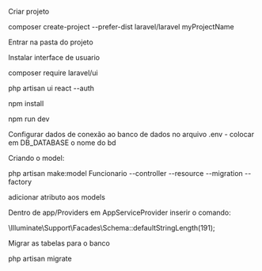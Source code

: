 Criar projeto

composer create-project --prefer-dist laravel/laravel myProjectName


Entrar na pasta do projeto

Instalar interface de usuario

composer require laravel/ui

php artisan ui react --auth

npm install

npm run dev 

Configurar dados de conexão ao banco de dados no arquivo .env - colocar em DB_DATABASE o nome do bd

Criando o model:

php artisan make:model Funcionario --controller --resource --migration --factory

adicionar atributo aos models

Dentro de app/Providers em AppServiceProvider inserir o comando:

\Illuminate\Support\Facades\Schema::defaultStringLength(191);

Migrar as tabelas para o banco

php artisan migrate


